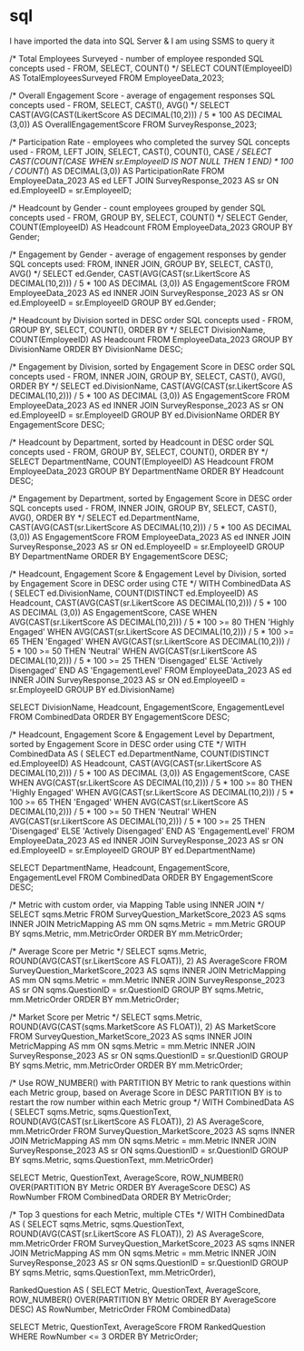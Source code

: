 # sql

I have imported the data into SQL Server & I am using SSMS to query it


/*
Total Employees Surveyed - number of employee responded
SQL concepts used - FROM, SELECT, COUNT()
*/
SELECT
	COUNT(EmployeeID) AS TotalEmployeesSurveyed
FROM
	EmployeeData_2023;


/*
Overall Engagement Score - average of engagement responses
SQL concepts used - FROM, SELECT, CAST(), AVG()
*/
SELECT
	CAST(AVG(CAST(LikertScore AS DECIMAL(10,2))) / 5 * 100 AS DECIMAL (3,0)) AS OverallEngagementScore
FROM
	SurveyResponse_2023;


/*
Participation Rate - employees who completed the survey
SQL concepts used - FROM, LEFT JOIN, SELECT, CAST(), COUNT(), CASE
*/
SELECT
	CAST(COUNT(CASE WHEN sr.EmployeeID IS NOT NULL THEN 1 END) * 100 / COUNT(*) AS DECIMAL(3,0)) AS ParticipationRate
FROM
	EmployeeData_2023 AS ed
LEFT JOIN
    SurveyResponse_2023 AS sr
ON
	ed.EmployeeID = sr.EmployeeID;


/*
Headcount by Gender - count employees grouped by gender
SQL concepts used - FROM, GROUP BY, SELECT, COUNT()
*/
SELECT
	Gender,
	COUNT(EmployeeID) AS Headcount
FROM
	EmployeeData_2023
GROUP BY
	Gender;


/*
Engagement by Gender - average of engagement responses by gender
SQL concepts used: FROM, INNER JOIN, GROUP BY, SELECT, CAST(), AVG()
*/
SELECT
	ed.Gender,
	CAST(AVG(CAST(sr.LikertScore AS DECIMAL(10,2))) / 5 * 100 AS DECIMAL (3,0)) AS EngagementScore
FROM
	EmployeeData_2023 AS ed
INNER JOIN
	SurveyResponse_2023 AS sr
ON
	ed.EmployeeID = sr.EmployeeID
GROUP BY
	ed.Gender;


/*
Headcount by Division sorted in DESC order
SQL concepts used - FROM, GROUP BY, SELECT, COUNT(), ORDER BY
*/
SELECT
	DivisionName,
	COUNT(EmployeeID) AS Headcount
FROM
	EmployeeData_2023
GROUP BY
	DivisionName
ORDER BY
	DivisionName DESC;


/*
Engagement by Division, sorted by Engagement Score in DESC order
SQL concepts used - FROM, INNER JOIN, GROUP BY, SELECT, CAST(), AVG(), ORDER BY
*/
SELECT
	ed.DivisionName,
	CAST(AVG(CAST(sr.LikertScore AS DECIMAL(10,2))) / 5 * 100 AS DECIMAL (3,0)) AS
EngagementScore
FROM
	EmployeeData_2023 AS ed
INNER JOIN
	SurveyResponse_2023 AS sr
ON
	ed.EmployeeID = sr.EmployeeID
GROUP BY
	ed.DivisionName
ORDER BY
	EngagementScore DESC;


 /*
Headcount by Department, sorted by Headcount in DESC order
SQL concepts used - FROM, GROUP BY, SELECT, COUNT(), ORDER BY
*/
SELECT
	DepartmentName,
	COUNT(EmployeeID) AS Headcount
FROM
	EmployeeData_2023
GROUP BY
	DepartmentName
ORDER BY
	Headcount DESC;


 /*
 Engagement by Department, sorted by Engagement Score in DESC order
SQL concepts used - FROM, INNER JOIN, GROUP BY, SELECT, CAST(), AVG(), ORDER BY
*/
SELECT
	ed.DepartmentName,
	CAST(AVG(CAST(sr.LikertScore AS DECIMAL(10,2))) / 5 * 100 AS DECIMAL (3,0)) AS EngagementScore
FROM
	EmployeeData_2023 AS ed
INNER JOIN
	SurveyResponse_2023 AS sr
ON
	ed.EmployeeID = sr.EmployeeID
GROUP BY
	DepartmentName
ORDER BY
	EngagementScore DESC;


/*
Headcount, Engagement Score & Engagement Level by Division, sorted by Engagement Score in DESC order
using CTE
*/
WITH CombinedData AS (
	SELECT
		ed.DivisionName,
		COUNT(DISTINCT ed.EmployeeID) AS Headcount,
		CAST(AVG(CAST(sr.LikertScore AS DECIMAL(10,2))) / 5 * 100 AS DECIMAL (3,0)) AS EngagementScore,
	CASE
		WHEN AVG(CAST(sr.LikertScore AS DECIMAL(10,2))) / 5 * 100 >= 80 THEN 'Highly Engaged'
		WHEN AVG(CAST(sr.LikertScore AS DECIMAL(10,2))) / 5 * 100 >= 65 THEN 'Engaged'
		WHEN AVG(CAST(sr.LikertScore AS DECIMAL(10,2))) / 5 * 100 >= 50 THEN 'Neutral'
		WHEN AVG(CAST(sr.LikertScore AS DECIMAL(10,2))) / 5 * 100 >= 25 THEN 'Disengaged'
		ELSE 'Actively Disengaged'
	END AS 'EngagementLevel'
	FROM
		EmployeeData_2023 AS ed
	INNER JOIN
		SurveyResponse_2023 AS sr
	ON
		ed.EmployeeID = sr.EmployeeID
	GROUP BY
		ed.DivisionName)

SELECT
	DivisionName,
	Headcount,
	EngagementScore,
	EngagementLevel
FROM
	CombinedData
ORDER BY
	EngagementScore DESC;


/*
Headcount, Engagement Score & Engagement Level by Department, sorted by Engagement Score in DESC order
using CTE
*/
WITH CombinedData AS (
	SELECT
		ed.DepartmentName,
		COUNT(DISTINCT ed.EmployeeID) AS Headcount,
		CAST(AVG(CAST(sr.LikertScore AS DECIMAL(10,2))) / 5 * 100 AS DECIMAL (3,0)) AS EngagementScore,
	CASE
		WHEN AVG(CAST(sr.LikertScore AS DECIMAL(10,2))) / 5 * 100 >= 80 THEN 'Highly Engaged'
		WHEN AVG(CAST(sr.LikertScore AS DECIMAL(10,2))) / 5 * 100 >= 65 THEN 'Engaged'
		WHEN AVG(CAST(sr.LikertScore AS DECIMAL(10,2))) / 5 * 100 >= 50 THEN 'Neutral'
		WHEN AVG(CAST(sr.LikertScore AS DECIMAL(10,2))) / 5 * 100 >= 25 THEN 'Disengaged'
		ELSE 'Actively Disengaged'
	END AS 'EngagementLevel'
	FROM
		EmployeeData_2023 AS ed
	INNER JOIN
		SurveyResponse_2023 AS sr
	ON
		ed.EmployeeID = sr.EmployeeID
	GROUP BY
		ed.DepartmentName)

SELECT
	DepartmentName,
	Headcount,
	EngagementScore,
	EngagementLevel
FROM
	CombinedData
ORDER BY
	EngagementScore DESC;


 /*
Metric with custom order, via Mapping Table using INNER JOIN
*/
SELECT
	sqms.Metric
FROM
	SurveyQuestion_MarketScore_2023 AS sqms
INNER JOIN
	MetricMapping AS mm
ON
	sqms.Metric = mm.Metric
GROUP BY
	sqms.Metric,
	mm.MetricOrder
ORDER BY
	mm.MetricOrder;


 /* Average Score per Metric */
SELECT
	sqms.Metric,
	ROUND(AVG(CAST(sr.LikertScore AS FLOAT)), 2) AS AverageScore
FROM
	SurveyQuestion_MarketScore_2023 AS sqms
INNER JOIN
	MetricMapping AS mm
ON
	sqms.Metric = mm.Metric
INNER JOIN
	SurveyResponse_2023 AS sr
ON
	sqms.QuestionID = sr.QuestionID
GROUP BY
	sqms.Metric,
	mm.MetricOrder
ORDER BY
	mm.MetricOrder;


 /* Market Score per Metric */
SELECT
	sqms.Metric,
	ROUND(AVG(CAST(sqms.MarketScore AS FLOAT)), 2) AS MarketScore
FROM
	SurveyQuestion_MarketScore_2023 AS sqms
INNER JOIN
	MetricMapping AS mm
ON
	sqms.Metric = mm.Metric
INNER JOIN
	SurveyResponse_2023 AS sr
ON
	sqms.QuestionID = sr.QuestionID
GROUP BY
	sqms.Metric,
	mm.MetricOrder
ORDER BY
	mm.MetricOrder;


/*
Use ROW_NUMBER() with PARTITION BY Metric to rank questions within each Metric group, based on Average Score in DESC
PARTITION BY is to restart the row number within each Metric group
*/
WITH CombinedData AS (
	SELECT
		sqms.Metric,
		sqms.QuestionText,
		ROUND(AVG(CAST(sr.LikertScore AS FLOAT)), 2) AS AverageScore,
		mm.MetricOrder
	FROM
		SurveyQuestion_MarketScore_2023 AS sqms
	INNER JOIN
		MetricMapping AS mm
	ON
		sqms.Metric = mm.Metric
	INNER JOIN
		SurveyResponse_2023 AS sr
	ON
		sqms.QuestionID = sr.QuestionID
	GROUP BY
		sqms.Metric,
		sqms.QuestionText,
		mm.MetricOrder)

SELECT
	Metric,
	QuestionText,
	AverageScore,
	ROW_NUMBER() OVER(PARTITION BY Metric ORDER BY AverageScore DESC) AS RowNumber
FROM
	CombinedData
ORDER BY
	MetricOrder;


 /*
Top 3 questions for each Metric, multiple CTEs
*/
WITH CombinedData AS (
	SELECT
		sqms.Metric,
		sqms.QuestionText,
		ROUND(AVG(CAST(sr.LikertScore AS FLOAT)), 2) AS AverageScore,
		mm.MetricOrder
	FROM
		SurveyQuestion_MarketScore_2023 AS sqms
	INNER JOIN
		MetricMapping AS mm
	ON
		sqms.Metric = mm.Metric
	INNER JOIN
		SurveyResponse_2023 AS sr
	ON
		sqms.QuestionID = sr.QuestionID
	GROUP BY
		sqms.Metric,
		sqms.QuestionText,
		mm.MetricOrder),

RankedQuestion AS (
	SELECT
		Metric,
		QuestionText,
		AverageScore,
		ROW_NUMBER() OVER(PARTITION BY Metric ORDER BY AverageScore DESC) AS RowNumber,
		MetricOrder
	FROM
		CombinedData)

SELECT
	Metric,
	QuestionText,
	AverageScore
FROM
	RankedQuestion
WHERE
	RowNumber <= 3
ORDER BY
	MetricOrder;
 
